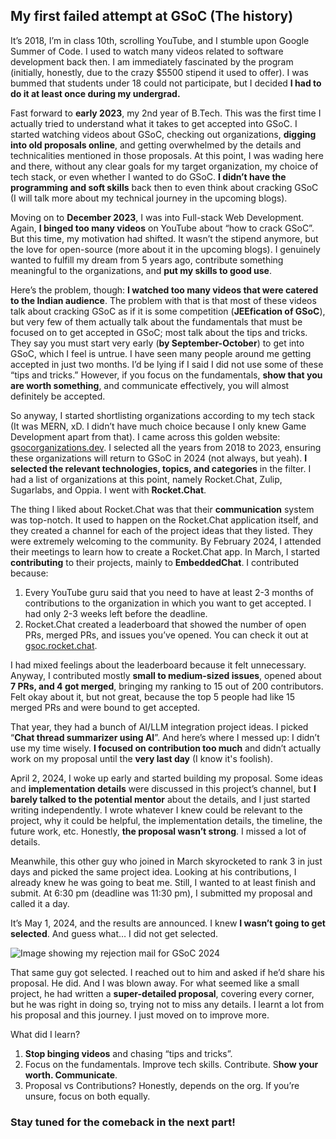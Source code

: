 ## My first failed attempt at GSoC (The history)

It’s 2018, I’m in class 10th, scrolling YouTube, and I stumble upon Google Summer of Code. I used to watch many videos related to software development back then. I am immediately fascinated by the program (initially, honestly, due to the crazy $5500 stipend it used to offer). I was bummed that students under 18 could not participate, but I decided **I had to do it at least once during my undergrad.**

Fast forward to **early 2023**, my 2nd year of B.Tech. This was the first time I actually tried to understand what it takes to get accepted into GSoC. I started watching videos about GSoC, checking out organizations, **digging into old proposals online**, and getting overwhelmed by the details and technicalities mentioned in those proposals. At this point, I was wading here and there, without any clear goals for my target organization, my choice of tech stack, or even whether I wanted to do GSoC. **I didn’t have the programming and soft skills** back then to even think about cracking GSoC (I will talk more about my technical journey in the upcoming blogs).

Moving on to **December 2023**, I was into Full-stack Web Development. Again, **I binged too many videos** on YouTube about “how to crack GSoC”. But this time, my motivation had shifted. It wasn’t the stipend anymore, but the love for open-source (more about it in the upcoming blogs). I genuinely wanted to fulfill my dream from 5 years ago, contribute something meaningful to the organizations, and **put my skills to good use**.

Here’s the problem, though: **I watched too many videos that were catered to the Indian audience**. The problem with that is that most of these videos talk about cracking GSoC as if it is some competition (**JEEfication of GSoC**), but very few of them actually talk about the fundamentals that must be focused on to get accepted in GSoC; most talk about the tips and tricks. They say you must start very early (**by September-October**) to get into GSoC, which I feel is untrue. I have seen many people around me getting accepted in just two months. I’d be lying if I said I did not use some of these “tips and tricks.” However, if you focus on the fundamentals, **show that you are worth something**, and communicate effectively, you will almost definitely be accepted.

So anyway, I started shortlisting organizations according to my tech stack (It was MERN, xD. I didn’t have much choice because I only knew Game Development apart from that). I came across this golden website: [gsocorganizations.dev](https://gsocorganizations.dev). I selected all the years from 2018 to 2023, ensuring these organizations will return to GSoC in 2024 (not always, but yeah). **I selected the relevant technologies, topics, and categories** in the filter. I had a list of organizations at this point, namely Rocket.Chat, Zulip, Sugarlabs, and Oppia. I went with **Rocket.Chat**.

The thing I liked about Rocket.Chat was that their **communication** system was top-notch. It used to happen on the Rocket.Chat application itself, and they created a channel for each of the project ideas that they listed. They were extremely welcoming to the community. By February 2024, I attended their meetings to learn how to create a Rocket.Chat app. In March, I started **contributing** to their projects, mainly to **EmbeddedChat**. I contributed because:

1. Every YouTube guru said that you need to have at least 2-3 months of contributions to the organization in which you want to get accepted. I had only 2-3 weeks left before the deadline.
2. Rocket.Chat created a leaderboard that showed the number of open PRs, merged PRs, and issues you’ve opened. You can check it out at [gsoc.rocket.chat](https://gsoc.rocket.chat).

I had mixed feelings about the leaderboard because it felt unnecessary. Anyway, I contributed mostly **small to medium-sized issues**, opened about **7 PRs, and 4 got merged**, bringing my ranking to 15 out of 200 contributors. Felt okay about it, but not great, because the top 5 people had like 15 merged PRs and were bound to get accepted.

That year, they had a bunch of AI/LLM integration project ideas. I picked “**Chat thread summarizer using AI**”. And here’s where I messed up: I didn’t use my time wisely. **I focused on contribution too much** and didn’t actually work on my proposal until the **very last day** (I know it's foolish).

April 2, 2024, I woke up early and started building my proposal. Some ideas and **implementation details** were discussed in this project’s channel, but **I barely talked to the potential mentor** about the details, and I just started writing independently. I wrote whatever I knew could be relevant to the project, why it could be helpful, the implementation details, the timeline, the future work, etc. Honestly, **the proposal wasn’t strong**. I missed a lot of details.

Meanwhile, this other guy who joined in March skyrocketed to rank 3 in just days and picked the same project idea. Looking at his contributions, I already knew he was going to beat me. Still, I wanted to at least finish and submit. At 6:30 pm (deadline was 11:30 pm), I submitted my proposal and called it a day.

It’s May 1, 2024, and the results are announced. I knew **I wasn’t going to get selected**. And guess what… I did not get selected.

![Image showing my rejection mail for GSoC 2024](https://dev-to-uploads.s3.amazonaws.com/uploads/articles/ula5ku9n3kf3byyqlw4f.png)

That same guy got selected. I reached out to him and asked if he’d share his proposal. He did. And I was blown away. For what seemed like a small project, he had written a **super-detailed proposal**, covering every corner, but he was right in doing so, trying not to miss any details. I learnt a lot from his proposal and this journey. I just moved on to improve more.

What did I learn?

1. **Stop binging videos** and chasing “tips and tricks”.
2. Focus on the fundamentals. Improve tech skills. Contribute. S**how your worth. Communicate**.
3. Proposal vs Contributions? Honestly, depends on the org. If you’re unsure, focus on both equally.

### Stay tuned for the comeback in the next part!
